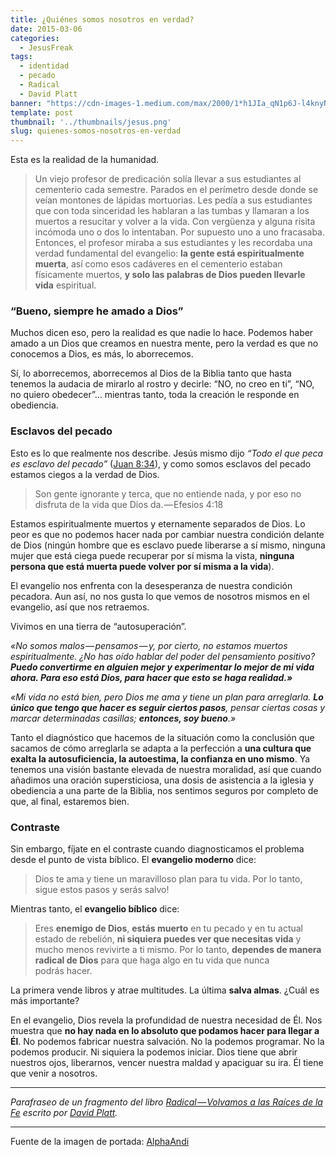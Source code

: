 ```yaml
---
title: ¿Quiénes somos nosotros en verdad?
date: 2015-03-06
categories:
  - JesusFreak
tags:
  - identidad
  - pecado
  - Radical
  - David Platt
banner: "https://cdn-images-1.medium.com/max/2000/1*h1JIa_qN1p6J-l4knyN8SA.jpeg"
template: post
thumbnail: '../thumbnails/jesus.png'
slug: quienes-somos-nosotros-en-verdad
---
```


Esta es la realidad de la humanidad.

> Un viejo profesor de predicación solía llevar a sus estudiantes al cementerio cada semestre. Parados en el perímetro desde donde se veían montones de lápidas mortuorias. Les pedía a sus estudiantes que con toda sinceridad les hablaran a las tumbas y llamaran a los muertos a resucitar y volver a la vida. Con vergüenza y alguna risita incómoda uno o dos lo intentaban. Por supuesto uno a uno fracasaba. Entonces, el profesor miraba a sus estudiantes y les recordaba una verdad fundamental del evangelio: **la gente está espiritualmente muerta**, así como esos cadáveres en el cementerio estaban físicamente muertos, **y solo las palabras de Dios pueden llevarle vida** espiritual.

### “Bueno, siempre he amado a Dios”

Muchos dicen eso, pero la realidad es que nadie lo hace. Podemos haber amado a un Dios que creamos en nuestra mente, pero la verdad es que no conocemos a Dios, es más, lo aborrecemos.

Sí, lo aborrecemos, aborrecemos al Dios de la Biblia tanto que hasta tenemos la audacia de mirarlo al rostro y decirle: “NO, no creo en ti”, “NO, no quiero obedecer”… mientras tanto, toda la creación le responde en obediencia.

### Esclavos del pecado

Esto es lo que realmente nos describe. Jesús mismo dijo _“Todo el que peca es esclavo del pecado”_ ([Juan 8:34](https://www.biblegateway.com/passage/?search=Juan%208%3A34&version=RVR1960)), y como somos esclavos del pecado estamos ciegos a la verdad de Dios.

> Son gente ignorante y terca, que no entiende nada, y por eso no disfruta de la vida que Dios da. — Efesios 4:18

Estamos espiritualmente muertos y eternamente separados de Dios. Lo peor es que no podemos hacer nada por cambiar nuestra condición delante de Dios (ningún hombre que es esclavo puede liberarse a sí mismo, ninguna mujer que está ciega puede recuperar por sí misma la vista, **ninguna persona que está muerta puede volver por sí misma a la vida**).

El evangelio nos enfrenta con la desesperanza de nuestra condición pecadora. Aun así, no nos gusta lo que vemos de nosotros mismos en el evangelio, así que nos retraemos.

Vivimos en una tierra de “autosuperación”.

_«No somos malos — pensamos — y, por cierto, no estamos muertos espiritualmente. ¿No has oído hablar del poder del pensamiento positivo?_ **_Puedo convertirme en alguien mejor y experimentar lo mejor de mi vida ahora. Para eso está Dios, para hacer que esto se haga realidad.»_**

_«Mi vida no está bien, pero Dios me ama y tiene un plan para arreglarla._ **_Lo único que tengo que hacer es seguir ciertos pasos_**_, pensar ciertas cosas y marcar determinadas casillas;_ **_entonces, soy bueno_**_.»_

Tanto el diagnóstico que hacemos de la situación como la conclusión que sacamos de cómo arreglarla se adapta a la perfección a **una cultura que exalta la autosuficiencia, la autoestima, la confianza en uno mismo**. Ya tenemos una visión bastante elevada de nuestra moralidad, así que cuando añadimos una oración supersticiosa, una dosis de asistencia a la iglesia y obediencia a una parte de la Biblia, nos sentimos seguros por completo de que, al final, estaremos bien.

### Contraste

Sin embargo, fíjate en el contraste cuando diagnosticamos el problema desde el punto de vista bíblico. El **evangelio moderno** dice:

> Dios te ama y tiene un maravilloso plan para tu vida. Por lo tanto, sigue estos pasos y serás salvo!

Mientras tanto, el **evangelio bíblico** dice:

> Eres **enemigo de Dios**, **estás muerto** en tu pecado y en tu actual estado de rebelión, **ni siquiera puedes ver que necesitas vida** y mucho menos revivirte a ti mismo. Por lo tanto, **dependes de manera radical de Dios** para que haga algo en tu vida que nunca podrás hacer.

La primera vende libros y atrae multitudes. La última **salva almas**. ¿Cuál es más importante?

En el evangelio, Dios revela la profundidad de nuestra necesidad de Él. Nos muestra que **no hay nada en lo absoluto que podamos hacer para llegar a Él**. No podemos fabricar nuestra salvación. No la podemos programar. No la podemos producir. Ni siquiera la podemos iniciar. Dios tiene que abrir nuestros ojos, liberarnos, vencer nuestra maldad y apaciguar su ira. Él tiene que venir a nosotros.

---

_Parafraseo de un fragmento del libro_ [_Radical — Volvamos a las Raíces de la Fe_](http://www.radical.net/store/list/?cat=9&item=95 "Radical Book") _escrito por_ [_David Platt_](https://twitter.com/plattdavid "David Platt Twitter")_._

---

Fuente de la imagen de portada: [AlphaAndi](https://www.flickr.com/photos/99986429@N02/)
